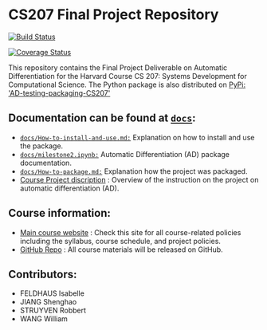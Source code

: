 # CS207 Final Project Repository
[![Build Status](https://travis-ci.com/cs207-f18-WIRS/cs207-FinalProject.svg?branch=master)](https://travis-ci.com/cs207-f18-WIRS/cs207-FinalProject)

[![Coverage Status](https://coveralls.io/repos/github/cs207-f18-WIRS/cs207-FinalProject/badge.svg?branch=master)](https://coveralls.io/github/cs207-f18-WIRS/cs207-FinalProject?branch=master)


This repository contains the Final Project Deliverable on Automatic Differentiation for the Harvard Course CS 207: Systems Development for Computational Science. The Python package is also distributed on [PyPi: 'AD-testing-packaging-CS207'](https://pypi.org/project/ad-testing-packaging-cs207/) 

## Documentation can be found at [```docs```](https://github.com/cs207-f18-WIRS/cs207-FinalProject/tree/master/docs):
  - [```docs/How-to-install-and-use.md:```](https://github.com/cs207-f18-WIRS/cs207-FinalProject/blob/master/docs/How-to-install-and-use.md) Explanation on how to install and use the package.
  - [```docs/milestone2.ipynb:```](https://github.com/cs207-f18-WIRS/cs207-FinalProject/blob/master/docs/milestone2.ipynb) Automatic Differentiation (AD) package documentation.
  - [```docs/How-to-package.md:```](https://github.com/cs207-f18-WIRS/cs207-FinalProject/blob/master/docs/How-to-package.md) Explanation how the project was packaged.
  - [Course Project discription](https://iacs-cs-207.github.io/cs207-F18/project.html) : Overview of the instruction on the project on automatic differentiation (AD).

## Course information:
  - [Main course website](https://iacs-cs-207.github.io/cs207-F18/) : Check this site for all course-related policies including the syllabus, course schedule, and project policies.
  - [GitHub Repo](https://github.com/IACS-CS-207/cs207-F18) : All course materials will be released on GitHub.

## Contributors:
  - FELDHAUS Isabelle 
  - JIANG Shenghao 
  - STRUYVEN Robbert
  - WANG William
